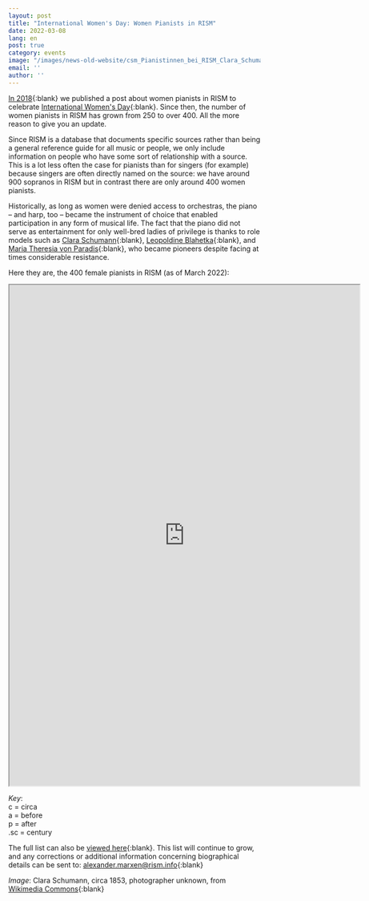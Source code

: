 ```yaml
---
layout: post
title: "International Women's Day: Women Pianists in RISM"
date: 2022-03-08
lang: en
post: true
category: events
image: "/images/news-old-website/csm_Pianistinnen_bei_RISM_Clara_Schumann_1853_d73ea77a21.jpg"
email: ''
author: ''
---
```


[In 2018](https://rism.info/events/2018/03/08/international-womens-day-women-pianists-in-rism.html){:blank} we published a post about women pianists in RISM to celebrate [International Women's Day](https://internationalwomensday.com/){:blank}. Since then, the number of women pianists in RISM has grown from 250 to over 400. All the more reason to give you an update.

Since RISM is a database that documents specific sources rather than being a general reference guide for all music or people, we only include information on people who have some sort of relationship with a source. This is a lot less often the case for pianists than for singers (for example) because singers are often directly named on the source: we have around 900 sopranos in RISM but in contrast there are only around 400 women pianists.
 
Historically, as long as women were denied access to orchestras, the piano – and harp, too – became the instrument of choice that enabled participation in any form of musical life. The fact that the piano did not serve as entertainment for only well-bred ladies of privilege is thanks to role models such as [Clara Schumann](https://opac.rism.info/search?View=rism&q=clara+schumann&Language=en){:blank}, [Leopoldine Blahetka](https://opac.rism.info/search?View=rism&q=Leopoldine+Blahetka&Language=en){:blank}, and [Maria Theresia von Paradis](https://opac.rism.info/search?View=rism&q=Maria+Theresia+von+Paradis&Language=en){:blank}, who became pioneers despite facing at times considerable resistance.

Here they are, the 400 female pianists in RISM (as of March 2022):  

<iframe src="https://docs.google.com/spreadsheets/d/e/2PACX-1vR_VhY5OH9-_pE3pBM5R9kV-aLdtsXzoS-J6z3x6WIagUAF8Ax_pRoRsUEewd8ygbYsoGljIeCNrIzq/pubhtml?widget=true&amp;headers=false" width="700" height="1000"></iframe>  

_Key_:  
c = circa  
a = before  
p = after  
.sc = century  

The full list can also be [viewed here](https://docs.google.com/spreadsheets/d/1JdVhVWyJTPnA9AVDddINJpYZK4TEuv-4Qsemy25mDRI/edit?usp=sharing){:blank}. This list will continue to grow, and any corrections or additional information concerning biographical details can be sent to: [alexander.marxen@rism.info](mailto:alexander.marxen@rism.info){:blank}  

_Image_: Clara Schumann, circa 1853, photographer unknown, from [Wikimedia Commons](https://commons.wikimedia.org/w/index.php?curid=507751){:blank}
